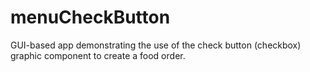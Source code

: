 # menuCheckButton
GUI-based app demonstrating the use of the check button (checkbox) graphic component to create a food order.
